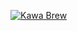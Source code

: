 [![Kawa Brew](https://img.shields.io/badge/Kawa%20Brew-Click%20Here-lightgrey?style=plastic)](https://cas-ix.github.io/kawa.brew/)
